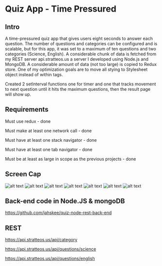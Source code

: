 # Quiz App - Time Pressured

## Intro

A time-pressured quiz app that gives users eight seconds to answer each question.
The number of questions and categories can be configured and is scalable, but for this app, it was set to a maximum of ten questions and two categories (Science, English). A considerable chunk of data is
fetched from my REST server api.stratteos.us a server I developed using Node.js and MongoDB. 
A considerable amount of data (not too large) is copied to Redux store. One of my optimization 
goals are to move all stying to Stylesheet object instead of within tags.

Created 2 setInterval functions one for timer and one that tracks movement to next question until 
it hits the maximum questions, then the result page will show up.

## Requirements

Must use redux - done

Must make at least one network call - done

Must have at least one stack navigator - done

Must have at least one tab navigator - done

Must be at least as large in scope as the previous projects - done


## Screen Cap

![alt text](https://image.ibb.co/gdUekd/photo1.jpg)
![alt text](https://image.ibb.co/jUBEJy/photo2.jpg)
![alt text](https://image.ibb.co/eENMyy/photo3.jpg)
![alt text](https://image.ibb.co/d6hzkd/photo4.jpg)
![alt text](https://image.ibb.co/cMxody/photo5.jpg)
![alt text](https://image.ibb.co/d14C5d/photo6.jpg)
![alt text](https://image.ibb.co/eSi5Qd/photo7.jpg)

## Back-end code in Node.JS & mongoDB

https://github.com/jahskee/quiz-node-rest-back-end

## REST

https://api.stratteos.us/api/category

https://api.stratteos.us/api/questions/science

https://api.stratteos.us/api/questions/english
